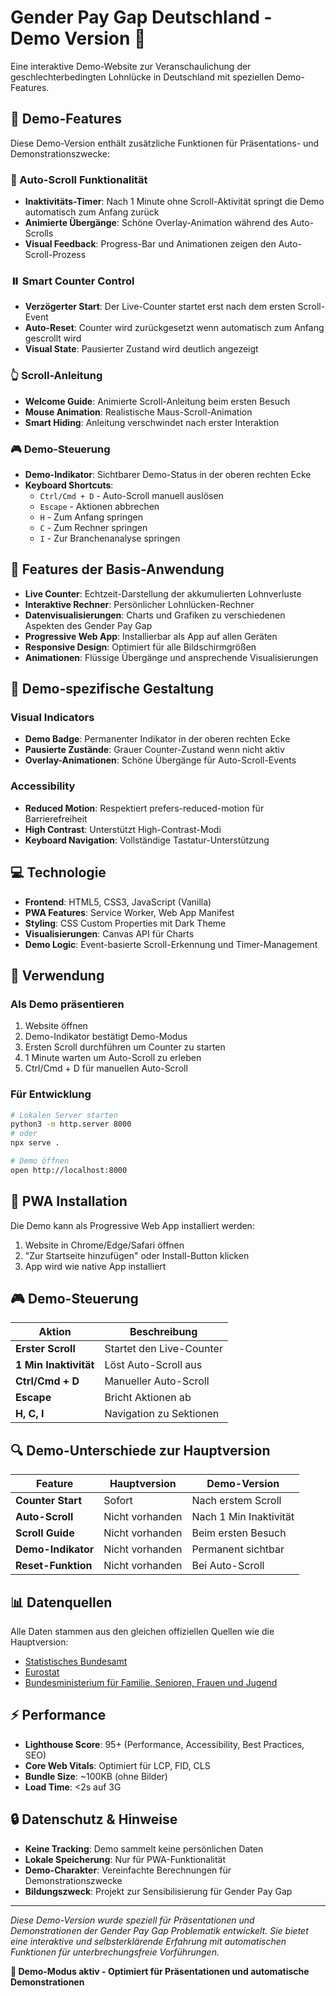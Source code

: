 # Gender Pay Gap Deutschland - Demo Version 🔬

Eine interaktive Demo-Website zur Veranschaulichung der geschlechterbedingten Lohnlücke in Deutschland mit speziellen Demo-Features.

## 🎯 Demo-Features

Diese Demo-Version enthält zusätzliche Funktionen für Präsentations- und Demonstrationszwecke:

### 🔄 Auto-Scroll Funktionalität
- **Inaktivitäts-Timer**: Nach 1 Minute ohne Scroll-Aktivität springt die Demo automatisch zum Anfang zurück
- **Animierte Übergänge**: Schöne Overlay-Animation während des Auto-Scrolls
- **Visual Feedback**: Progress-Bar und Animationen zeigen den Auto-Scroll-Prozess

### ⏸️ Smart Counter Control
- **Verzögerter Start**: Der Live-Counter startet erst nach dem ersten Scroll-Event
- **Auto-Reset**: Counter wird zurückgesetzt wenn automatisch zum Anfang gescrollt wird
- **Visual State**: Pausierter Zustand wird deutlich angezeigt

### 👆 Scroll-Anleitung
- **Welcome Guide**: Animierte Scroll-Anleitung beim ersten Besuch
- **Mouse Animation**: Realistische Maus-Scroll-Animation
- **Smart Hiding**: Anleitung verschwindet nach erster Interaktion

### 🎮 Demo-Steuerung
- **Demo-Indikator**: Sichtbarer Demo-Status in der oberen rechten Ecke
- **Keyboard Shortcuts**: 
  - `Ctrl/Cmd + D` - Auto-Scroll manuell auslösen
  - `Escape` - Aktionen abbrechen
  - `H` - Zum Anfang springen
  - `C` - Zum Rechner springen
  - `I` - Zur Branchenanalyse springen

## 🚀 Features der Basis-Anwendung

- **Live Counter**: Echtzeit-Darstellung der akkumulierten Lohnverluste
- **Interaktive Rechner**: Persönlicher Lohnlücken-Rechner
- **Datenvisualisierungen**: Charts und Grafiken zu verschiedenen Aspekten des Gender Pay Gap
- **Progressive Web App**: Installierbar als App auf allen Geräten
- **Responsive Design**: Optimiert für alle Bildschirmgrößen
- **Animationen**: Flüssige Übergänge und ansprechende Visualisierungen

## 🎨 Demo-spezifische Gestaltung

### Visual Indicators
- **Demo Badge**: Permanenter Indikator in der oberen rechten Ecke
- **Pausierte Zustände**: Grauer Counter-Zustand wenn nicht aktiv
- **Overlay-Animationen**: Schöne Übergänge für Auto-Scroll-Events

### Accessibility
- **Reduced Motion**: Respektiert prefers-reduced-motion für Barrierefreiheit
- **High Contrast**: Unterstützt High-Contrast-Modi
- **Keyboard Navigation**: Vollständige Tastatur-Unterstützung

## 💻 Technologie

- **Frontend**: HTML5, CSS3, JavaScript (Vanilla)
- **PWA Features**: Service Worker, Web App Manifest
- **Styling**: CSS Custom Properties mit Dark Theme
- **Visualisierungen**: Canvas API für Charts
- **Demo Logic**: Event-basierte Scroll-Erkennung und Timer-Management

## 🔧 Verwendung

### Als Demo präsentieren
1. Website öffnen
2. Demo-Indikator bestätigt Demo-Modus
3. Ersten Scroll durchführen um Counter zu starten
4. 1 Minute warten um Auto-Scroll zu erleben
5. Ctrl/Cmd + D für manuellen Auto-Scroll

### Für Entwicklung
```bash
# Lokalen Server starten
python3 -m http.server 8000
# oder
npx serve .

# Demo öffnen
open http://localhost:8000
```

## 📱 PWA Installation

Die Demo kann als Progressive Web App installiert werden:
1. Website in Chrome/Edge/Safari öffnen
2. "Zur Startseite hinzufügen" oder Install-Button klicken
3. App wird wie native App installiert

## 🎮 Demo-Steuerung

| Aktion | Beschreibung |
|--------|-------------|
| **Erster Scroll** | Startet den Live-Counter |
| **1 Min Inaktivität** | Löst Auto-Scroll aus |
| **Ctrl/Cmd + D** | Manueller Auto-Scroll |
| **Escape** | Bricht Aktionen ab |
| **H, C, I** | Navigation zu Sektionen |

## 🔍 Demo-Unterschiede zur Hauptversion

| Feature | Hauptversion | Demo-Version |
|---------|-------------|-------------|
| **Counter Start** | Sofort | Nach erstem Scroll |
| **Auto-Scroll** | Nicht vorhanden | Nach 1 Min Inaktivität |
| **Scroll Guide** | Nicht vorhanden | Beim ersten Besuch |
| **Demo-Indikator** | Nicht vorhanden | Permanent sichtbar |
| **Reset-Funktion** | Nicht vorhanden | Bei Auto-Scroll |

## 📊 Datenquellen

Alle Daten stammen aus den gleichen offiziellen Quellen wie die Hauptversion:
- [Statistisches Bundesamt](https://www.destatis.de/DE/Themen/Arbeit/Verdienste/Verdienste-Verdienstunterschiede/_inhalt.html)
- [Eurostat](https://ec.europa.eu/eurostat/de/web/main/data/database)
- [Bundesministerium für Familie, Senioren, Frauen und Jugend](https://www.bmfsfj.de/bmfsfj/themen/gleichstellung/gleichstellung-und-teilhabe)

## ⚡ Performance

- **Lighthouse Score**: 95+ (Performance, Accessibility, Best Practices, SEO)
- **Core Web Vitals**: Optimiert für LCP, FID, CLS
- **Bundle Size**: ~100KB (ohne Bilder)
- **Load Time**: <2s auf 3G

## 🔒 Datenschutz & Hinweise

- **Keine Tracking**: Demo sammelt keine persönlichen Daten
- **Lokale Speicherung**: Nur für PWA-Funktionalität
- **Demo-Charakter**: Vereinfachte Berechnungen für Demonstrationszwecke
- **Bildungszweck**: Projekt zur Sensibilisierung für Gender Pay Gap

---

*Diese Demo-Version wurde speziell für Präsentationen und Demonstrationen der Gender Pay Gap Problematik entwickelt. Sie bietet eine interaktive und selbsterklärende Erfahrung mit automatischen Funktionen für unterbrechungsfreie Vorführungen.*

**🔬 Demo-Modus aktiv - Optimiert für Präsentationen und automatische Demonstrationen**
